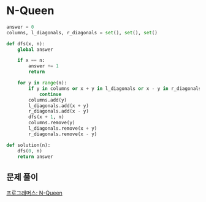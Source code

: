 # N-Queen

```python
answer = 0
columns, l_diagonals, r_diagonals = set(), set(), set()

def dfs(x, n):
    global answer

    if x == n:
        answer += 1
        return

    for y in range(n):
        if y in columns or x + y in l_diagonals or x - y in r_diagonals:
            continue
        columns.add(y)
        l_diagonals.add(x + y)
        r_diagonals.add(x - y)
        dfs(x + 1, n)
        columns.remove(y)
        l_diagonals.remove(x + y)
        r_diagonals.remove(x - y)

def solution(n):
    dfs(0, n)
    return answer
```



## 문제 풀이

[프로그래머스: N-Queen](https://dirmathfl.tistory.com/325)

